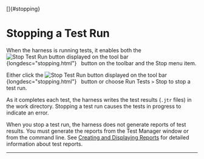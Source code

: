 
[]{#stopping}

# Stopping a Test Run

When the harness is running tests, it enables both the ![Stop Test Run button displayed on the tool
bar](../../images/stopTests_button.gif){longdesc="stopping.html"}   button on the toolbar and the
Stop menu item.

Either click the ![Stop Test Run button displayed on the tool
bar](../../images/stopTests_button.gif){longdesc="stopping.html"}   button or choose Run Tests `>`
Stop to stop a test run.

As it completes each test, the harness writes the test results (`.jtr` files) in the work directory.
Stopping a test run causes the tests in progress to indicate an error.

When you stop a test run, the harness does not generate reports of test results. You must generate
the reports from the Test Manager window or from the command line. See [Creating and Displaying
Reports](../report/usingReports.html) for detailed information about test reports.

----------------------------------------------------------------------------------------------------


